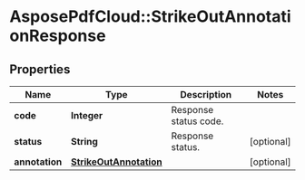 ﻿# AsposePdfCloud::StrikeOutAnnotationResponse


## Properties
Name | Type | Description | Notes
------------ | ------------- | ------------- | -------------
**code** | **Integer** | Response status code. | 
**status** | **String** | Response status. | [optional] 
**annotation** | [**StrikeOutAnnotation**](StrikeOutAnnotation.md) |  | [optional] 



